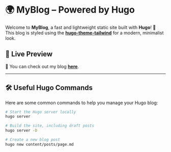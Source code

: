 # 🌍 MyBlog – Powered by Hugo
Welcome to **MyBlog**, a fast and lightweight static site built with **Hugo**! 🚀  
This blog is styled using the **[hugo-theme-tailwind](https://github.com/tomowang/hugo-theme-tailwind)** for a modern, minimalist look.  

## 📢 **Live Preview**
🔗 You can check out my blog **[here](https://blog.leox.me)**.  

---

## 🛠 **Useful Hugo Commands**
Here are some common commands to help you manage your Hugo blog:  

```bash
# Start the Hugo server locally
hugo server

# Build the site, including draft posts
hugo server -D

# Create a new blog post
hugo new content/posts/page.md
